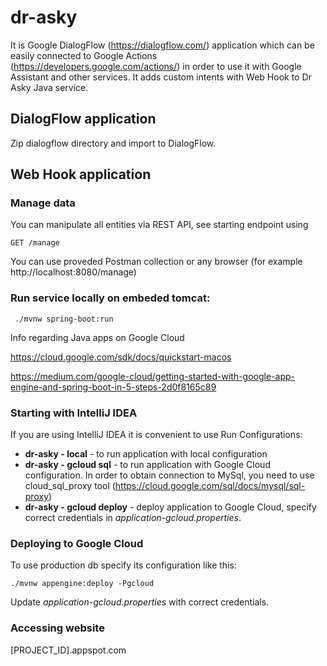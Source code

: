 # dr-asky

It is Google DialogFlow (https://dialogflow.com/) application which can be easily connected to Google Actions (https://developers.google.com/actions/) in order to use it with Google Assistant and other services. It adds custom intents with Web Hook to Dr Asky Java service.

## DialogFlow application
Zip dialogflow directory and import to DialogFlow.

## Web Hook application
### Manage data
You can manipulate all entities via REST API, see starting endpoint using 
```
GET /manage
```

You can use proveded Postman collection or any browser (for example http://localhost:8080/manage)

### Run service locally on embeded tomcat:
```
 ./mvnw spring-boot:run
```


Info regarding Java apps on Google Cloud

https://cloud.google.com/sdk/docs/quickstart-macos

https://medium.com/google-cloud/getting-started-with-google-app-engine-and-spring-boot-in-5-steps-2d0f8165c89

### Starting with IntelliJ IDEA
If you are using IntelliJ IDEA it is convenient to use Run Configurations:
- __dr-asky - local__ - to run application with local configuration
- __dr-asky - gcloud sql__ - to run application with Google Cloud configuration. In order to obtain connection to MySql, 
you need to use cloud_sql_proxy tool (https://cloud.google.com/sql/docs/mysql/sql-proxy)
- __dr-asky - gcloud deploy__ - deploy application to Google Cloud, specify correct credentials in *application-gcloud.properties*.

### Deploying to Google Cloud

To use production db specify its configuration like this:

```
./mvnw appengine:deploy -Pgcloud
```

Update *application-gcloud.properties* with correct credentials.

### Accessing website
[PROJECT_ID].appspot.com
